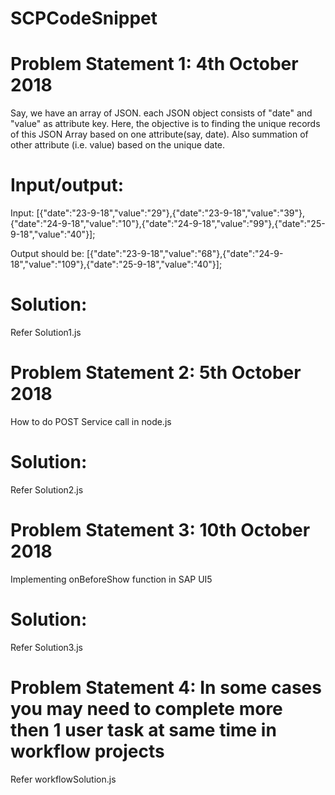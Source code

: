 # SCPCodeSnippet

# Problem Statement 1: 4th October 2018
Say, we have an array of JSON. each JSON object consists of "date" and "value" as attribute key. Here, the objective is to finding the unique records of this JSON Array based on one attribute(say, date). Also summation of other attribute (i.e. value) based on the unique date.

# Input/output:
Input: 
[{"date":"23-9-18","value":"29"},{"date":"23-9-18","value":"39"},{"date":"24-9-18","value":"10"},{"date":"24-9-18","value":"99"},{"date":"25-9-18","value":"40"}];

Output should be: 
[{"date":"23-9-18","value":"68"},{"date":"24-9-18","value":"109"},{"date":"25-9-18","value":"40"}];

# Solution:
Refer Solution1.js


# Problem Statement 2: 5th October 2018
How to do POST Service call in node.js

# Solution:
Refer Solution2.js


# Problem Statement 3: 10th October 2018
Implementing onBeforeShow function in SAP UI5

# Solution:
Refer Solution3.js

# Problem Statement 4: In some cases you may need to complete more then 1 user task at same time in workflow projects
Refer workflowSolution.js 
